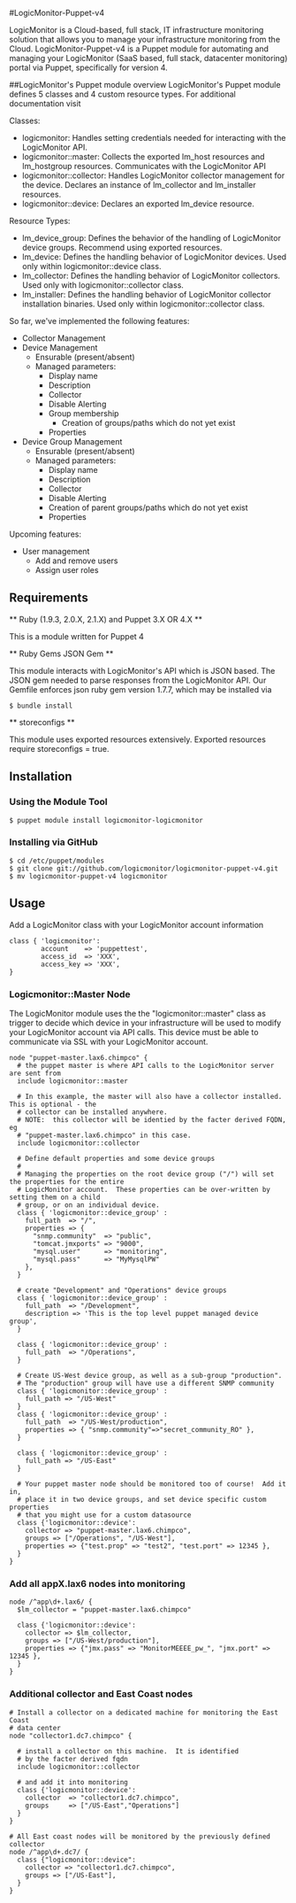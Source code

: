 #LogicMonitor-Puppet-v4

LogicMonitor is a Cloud-based, full stack, IT infrastructure monitoring solution that
allows you to manage your infrastructure monitoring from the Cloud.
LogicMonitor-Puppet-v4 is a Puppet module for automating and managing your LogicMonitor
(SaaS based, full stack, datacenter monitoring) portal via Puppet, specifically for version 4.

##LogicMonitor's Puppet module overview
LogicMonitor's Puppet module defines 5 classes and 4 custom resource types. For additional documentation visit 
<insert Help Documentation URL>

Classes:
* logicmonitor: Handles setting credentials needed for interacting with the LogicMonitor API.
* logicmonitor::master: Collects the exported lm_host resources and lm_hostgroup resources. Communicates with the LogicMonitor API
* logicmonitor::collector: Handles LogicMonitor collector management for the device. Declares an instance of lm_collector and lm_installer resources.
* logicmonitor::device: Declares an exported lm_device resource.

Resource Types:
* lm_device_group: Defines the behavior of the handling of LogicMonitor device groups. Recommend using exported resources.
* lm_device: Defines the handling behavior of LogicMonitor devices. Used only within logicmonitor::device class.
* lm_collector: Defines the handling behavior of LogicMonitor collectors. Used only with logicmonitor::collector class.
* lm_installer: Defines the handling behavior of LogicMonitor collector installation binaries. Used only within logicmonitor::collector class.

So far, we've implemented the following features:

* Collector Management
* Device Management
  * Ensurable (present/absent)
  * Managed parameters:
    * Display name
    * Description
    * Collector
    * Disable Alerting
    * Group membership
      * Creation of groups/paths which do not yet exist
    * Properties
* Device Group Management
  * Ensurable (present/absent)
  * Managed parameters:
    * Display name
    * Description
    * Collector
    * Disable Alerting
    * Creation of parent groups/paths which do not yet exist
    * Properties

Upcoming features:

* User management
  * Add and remove users
  * Assign user roles

## Requirements

** Ruby (1.9.3, 2.0.X, 2.1.X) and Puppet 3.X OR 4.X **

This is a module written for Puppet 4

** Ruby Gems  JSON Gem **

This module interacts with LogicMonitor's API which is JSON based. 
The JSON gem needed to parse responses from the LogicMonitor API. 
Our Gemfile enforces json ruby gem version 1.7.7, which may be installed 
via
```
$ bundle install
```

** storeconfigs **

This module uses exported resources extensively. Exported resources require storeconfigs = true.

## Installation

### Using the Module Tool

    $ puppet module install logicmonitor-logicmonitor

### Installing via GitHub

    $ cd /etc/puppet/modules
    $ git clone git://github.com/logicmonitor/logicmonitor-puppet-v4.git
    $ mv logicmonitor-puppet-v4 logicmonitor

## Usage

Add a LogicMonitor class with your LogicMonitor account information

    class { 'logicmonitor':
            account    => 'puppettest',
            access_id  => 'XXX',
            access_key => 'XXX',
    }

### Logicmonitor::Master Node

The LogicMonitor module uses the the "logicmonitor::master" class as trigger
to decide which device in your infrastructure will be used to modify your
LogicMonitor account via API calls.  This device must be able to communicate via
SSL with your LogicMonitor account.


    node "puppet-master.lax6.chimpco" {
      # the puppet master is where API calls to the LogicMonitor server are sent from
      include logicmonitor::master

      # In this example, the master will also have a collector installed.  This is optional - the
      # collector can be installed anywhere.
      # NOTE:  this collector will be identied by the facter derived FQDN, eg
      # "puppet-master.lax6.chimpco" in this case.
      include logicmonitor::collector

      # Define default properties and some device groups
      #
      # Managing the properties on the root device group ("/") will set the properties for the entire
      # LogicMonitor account.  These properties can be over-written by setting them on a child
      # group, or on an individual device.
      class { 'logicmonitor::device_group' :
        full_path  => "/",
        properties => {
          "snmp.community"  => "public",
          "tomcat.jmxports" => "9000",
          "mysql.user"      => "monitoring",
          "mysql.pass"      => "MyMysqlPW"
        },
      }

      # create "Development" and "Operations" device groups
      class { 'logicmonitor::device_group' : 
        full_path  => "/Development",
        description => 'This is the top level puppet managed device group',
      }

      class { 'logicmonitor::device_group' : 
        full_path  => "/Operations",
      }

      # Create US-West device group, as well as a sub-group "production".
      # The "production" group will have use a different SNMP community
      class { 'logicmonitor::device_group' : 
        full_path => "/US-West"
      }
      class { 'logicmonitor::device_group' : 
        full_path  => "/US-West/production",
        properties => { "snmp.community"=>"secret_community_RO" },
      }

      class { 'logicmonitor::device_group' : 
        full_path => "/US-East"
      }

      # Your puppet master node should be monitored too of course!  Add it in,
      # place it in two device groups, and set device specific custom properties
      # that you might use for a custom datasource
      class {'logicmonitor::device':
        collector => "puppet-master.lax6.chimpco",
        groups => ["/Operations", "/US-West"],
        properties => {"test.prop" => "test2", "test.port" => 12345 },
      }
    }

### Add all appX.lax6 nodes into monitoring

    node /^app\d+.lax6/ {
      $lm_collector = "puppet-master.lax6.chimpco"

      class {'logicmonitor::device':
        collector => $lm_collector,
        groups => ["/US-West/production"],
        properties => {"jmx.pass" => "MonitorMEEEE_pw_", "jmx.port" => 12345 },
      }
    }

### Additional collector and East Coast nodes

    # Install a collector on a dedicated machine for monitoring the East Coast
    # data center
    node "collector1.dc7.chimpco" {

      # install a collector on this machine.  It is identified
      # by the facter derived fqdn
      include logicmonitor::collector

      # and add it into monitoring
      class {'logicmonitor::device':
        collector  => "collector1.dc7.chimpco",
        groups     => ["/US-East","Operations"]
      }
    }

    # All East coast nodes will be monitored by the previously defined collector
    node /^app\d+.dc7/ {
      class {"logicmonitor::device":
        collector => "collector1.dc7.chimpco",
        groups => ["/US-East"],
      }
    }

